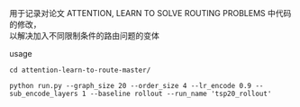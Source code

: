 用于记录对论文  ATTENTION, LEARN TO SOLVE ROUTING PROBLEMS 中代码的修改，  
以解决加入不同限制条件的路由问题的变体

usage
```
cd attention-learn-to-route-master/
```
```
python run.py --graph_size 20 --order_size 4 --lr_encode 0.9 --sub_encode_layers 1 --baseline rollout --run_name 'tsp20_rollout' 
```

